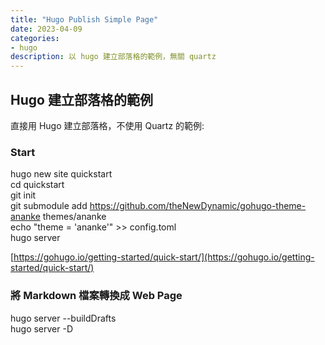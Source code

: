 ```yaml
---
title: "Hugo Publish Simple Page"
date: 2023-04-09
categories:
- hugo
description: 以 hugo 建立部落格的範例，無關 quartz
---
```

## Hugo 建立部落格的範例

直接用 Hugo 建立部落格，不使用 Quartz 的範例:

### Start

hugo new site quickstart  
cd quickstart  
git init  
git submodule add https://github.com/theNewDynamic/gohugo-theme-ananke themes/ananke  
echo "theme = 'ananke'" >> config.toml  
hugo server

[https://gohugo.io/getting-started/quick-start/](https://gohugo.io/getting-started/quick-start/)

### 將 Markdown 檔案轉換成 Web Page

hugo server --buildDrafts  
hugo server -D

